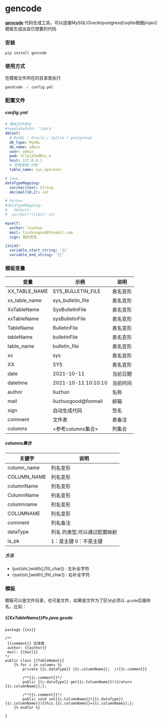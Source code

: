 # gencode

**[gencode](https://github.com/liuzhuogood/GenCode)** 
代码生成工具，可以连接MySQL\Oracle\postgresql\sqlite根据jinjan2模板生成出自已想要的代码

### 安装
``` shell
pip install gencode
```

### 使用方式
在模板文件所在的目录里执行 
``` sh
gendcode -c config.yml
```    
### 配置文件
##### config.yml
``` YAML
# 模板文件地址
#templatePath: '/data'
dbConf:
  # MySQL / Oracle / Sqlite / postgresql
  db_type: MySQL
  db_name: admin
  user: admin
  pwd: Vile123adMin_#
  host: 127.0.0.1
  # 多表使用;分割
  table_name: sys_operator

# Java
dataTypeMapping:
  varchar|text: String
  decimal(10,2): int

# Python
#dataTypeMapping:
#   default:
#  varchar(*)|text: str

myself:
  author: liuzhuo
  mail: liuzhuogood@foxmail.com
  sign: 我的签名

jinja2:
  variable_start_string: '{{'
  variable_end_string: '}}'


```

### 模板变量

| 变量           | 示例              | 说明 |
| ---------------- | ----------------- | ---- |
| XX_TABLE_NAME | SYS_BULLETIN_FILE |  表名变形  |
| xx_table_name | sys_bulletin_file | 表名变形 |
| XxTableName | SysBulletinFile | 表名变形 |
| xxTableName | sysBulletinFile | 表名变形 |
| TableName | BulletinFile | 表名变形 |
| tableName | bulletinFile | 表名变形 |
| table_name | bulletin_file | 表名变形 |
| xx | sys | 表名变形 |
| XX | SYS | 表名变形 |
| date | 2021-10-11 | 当前日期 |
| datetime | 2021-10-11 10:10:10 | 当前时间 |
| author | liuzhuo | 名称 |
| mail | liuzhuogood@foxmail | 邮箱 |
| sign | 自动生成代码 | 签名 |
| comment | 文件表 | 表备注 |
| columns | <参考columns集合> | 列集合 |



##### columns集合
| 关键字            | 说明                          |
| ----------------- | ----------------------------- |
| column_name    | 列名变形                      |
| COLUMN_NAME   | 列名变形                      |
| columnName     | 列名变形                      |
| ColumnName     | 列名变形                      |
| columnname     | 列名变形                      |
| COLUMNAME     | 列名变形                      |
| comment       | 列名备注                      |
| dataType       | 列名 的类型,可以通过配置映射 |
| is_pk       | 1：是主键 0：不是主键 |


##### 方法
* ljust(str,[width],[fill_char]) : 左补全字符
* rjust(str,[width],[fill_char]) : 右补全字符

### 模板
模板可以是文件目录，也可是文件，如果是文件为了区分必须以`.gcode`后缀命名，比如：
##### {{XxTableName}}Po.java.gcode
```
package {{xx}}

/**
 {{comment}} 实体类
 author: {{author}}
 mail: {{mail}}
*/
public class {{TableName}}{
    {% for c in columns %}
        private {{c.dataType}} {{c.columnName}};  //{{c.comment}}

        /**{{c.comment}}*/
        public {{c.dataType}} get{{c.ColumnName}}(){return {{c.columnName}};};

        /**{{c.comment}}*/
        public void set{{c.ColumnName}}({{c.dataType}} {{c.columnName}}){this.{{c.columnName}}={{c.columnName}};};
    {% endfor %}

}

```

